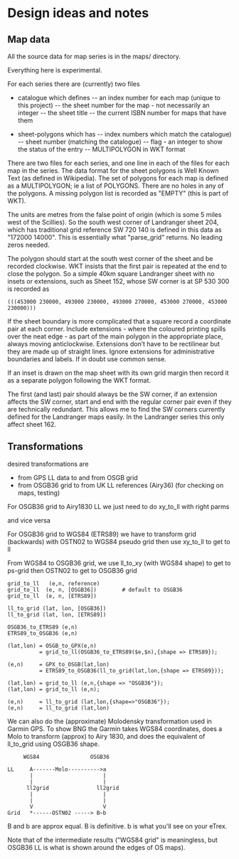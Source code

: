 # Design ideas and notes

## Map data

All the source data for map series is in the maps/ directory.

Everything here is experimental.

For each series there are (currently) two files

- catalogue which defines 
  -- an index number for each map (unique to this project)
  -- the sheet number for the map - not necessarily an integer
  -- the sheet title
  -- the current ISBN number for maps that have them

- sheet-polygons which has
  -- index numbers which match the catalogue)
  -- sheet number (matching the catalogue)
  -- flag - an integer to show the status of the entry
  -- MULTIPOLYGON in WKT format

There are two files for each series, and one line in each of the files for each
map in the series.  The data format for the sheet polygons is Well Known Text
(as defined in Wikipedia).  The set of polygons for each map is defined as a
MULTIPOLYGON; ie a list of POLYGONS.  There are no holes in any of the
polygons.  A missing polygon list is recorded as "EMPTY" (this is part of WKT).

The units are metres from the false point of origin (which is some 5 miles west
of the Scillies).  So the south west corner of Landranger sheet 204, which has
traditional grid reference SW 720 140 is defined in this data as "172000
14000".  This is essentially what "parse_grid" returns. No leading zeros
needed.

The polygon should start at the south west corner of the sheet and be recorded
clockwise.  WKT insists that the first pair is repeated at the end to close the
polygon. So a simple 40km square Landranger sheet with no insets or extensions,
such as Sheet 152, whose SW corner is at SP 530 300 is recorded as

    (((453000 230000, 493000 230000, 493000 270000, 453000 270000, 453000 230000)))

If the sheet boundary is more complicated that a square record a coordinate
pair at each corner.  Include extensions - where the coloured printing spills
over the neat edge - as part of the main polygon in the appropriate place,
always moving anticlockwise.  Extensions don’t have to be rectilinear but they
are made up of straight lines.  Ignore extensions for administrative boundaries
and labels.  If in doubt use common sense.  

If an inset is drawn on the map sheet with its own grid margin then record it
as a separate polygon following the WKT format.

The first (and last) pair should always be the SW corner, if an extension
affects the SW corner, start and end with the regular corner pair even if they
are technically redundant.  This allows me to find the SW corners currently
defined for the Landranger maps easily.  In the Landranger series this only affect sheet 162.





## Transformations

desired transformations are 

- from GPS LL data to and from OSGB grid
- from OSGB36 grid to from UK LL references (Airy36) (for checking on maps, testing)


For OSGB36 grid to Airy1830 LL we just need to do xy_to_ll with
right parms

and vice versa

For OSGB36 grid to WGS84 (ETRS89) we have to transform grid
(backwards) with OSTN02 to WGS84 pseudo grid then use xy_to_ll to
get to ll

From WGS84 to OSGB36 grid, we use ll_to_xy (with WGS84 shape) to get
to ps-grid then OSTN02 to get to OSGB36 grid


    grid_to_ll   (e,n, reference)
    grid_to_ll  (e, n, [OSGB36])        # default to OSGB36
    grid_to_ll  (e, n, [ETRS89])

    ll_to_grid (lat, lon, [OSGB36])
    ll_to_grid (lat, lon, [ETRS89])

    OSGB36_to_ETRS89 (e,n)
    ETRS89_to_OSGB36 (e,n)

    (lat,lon) = OSGB_to_GPX(e,n)
              = grid_to_ll(OSGB36_to_ETRS89($e,$n),{shape => ETRS89});

    (e,n)     = GPX_to_OSGB(lat,lon)
              = ETRS89_to_OSGB36(ll_to_grid(lat,lon,{shape => ETRS89}));

    (lat,lon) = grid_to_ll (e,n,{shape => "OSGB36"});
    (lat,lon) = grid_to_ll (e,n);

    (e,n)     = ll_to_grid (lat,lon,{shape=>"OSGB36"});
    (e,n)     = ll_to_grid (lat,lon)


We can also do the (approximate) Molodensky transformation used in
Garmin GPS.  To show BNG the Garmin takes WGS84 coordinates, does a
Molo to transform (approx) to Airy 1830, and does the equivalent of
ll_to_grid using OSGB36 shape.

         WGS84                OSGB36

    LL     A-------Molo---------->a
           |                      |
           |                      |
          ll2grid               ll2grid
           |                      |
           |                      |
           V                      V
    Grid   *------OSTN02 -----> B~b

B and b are approx equal.
B is definitive.  b is what you'll see on your eTrex.

Note that of the intermediate results ("WGS84 grid" is meaningless,
but OSGB36 LL is what is shown around the edges of OS maps).
